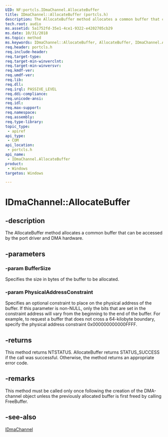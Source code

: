 ```yaml
---
UID: NF:portcls.IDmaChannel.AllocateBuffer
title: IDmaChannel::AllocateBuffer (portcls.h)
description: The AllocateBuffer method allocates a common buffer that can be accessed by the port driver and DMA hardware.
tech.root: audio
ms.assetid: 5a1752fd-35e1-4ce1-9322-e4202705cb29
ms.date: 10/31/2018
ms.topic: method
ms.keywords: IDmaChannel::AllocateBuffer, AllocateBuffer, IDmaChannel.AllocateBuffer, IDmaChannel::AllocateBuffer, IDmaChannel.AllocateBuffer
req.header: portcls.h
req.include-header:
req.target-type:
req.target-min-winverclnt:
req.target-min-winversvr:
req.kmdf-ver:
req.umdf-ver:
req.lib:
req.dll:
req.irql: PASSIVE_LEVEL
req.ddi-compliance:
req.unicode-ansi:
req.idl:
req.max-support:
req.namespace:
req.assembly:
req.type-library: 
topic_type: 
 - apiref
api_type: 
 - COM
api_location: 
 - portcls.h
api_name: 
 - IDmaChannel.AllocateBuffer
product: 
 - Windows
targetos: Windows

---
```


# IDmaChannel::AllocateBuffer


## -description

The AllocateBuffer method allocates a common buffer that can be accessed by the port driver and DMA hardware.

## -parameters

### -param BufferSize
Specifies the size in bytes of the buffer to be allocated.

### -param PhysicalAddressConstraint
Specifies an optional constraint to place on the physical address of the buffer. If this parameter is non-NULL, only the bits that are set in the constraint address will vary from the beginning to the end of the buffer. For example, to request a buffer that does not cross a 64-kilobyte boundary, specify the physical address constraint 0x000000000000FFFF.


## -returns
This method returns NTSTATUS. AllocateBuffer returns STATUS_SUCCESS if the call was successful. Otherwise, the method returns an appropriate error code.

## -remarks

This method must be called only once following the creation of the DMA-channel object unless the previously allocated buffer is first freed by calling FreeBuffer. 

## -see-also

[IDmaChannel](nn-portcls-idmachannel.md)

